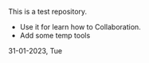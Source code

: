This is a test repository. 

- Use it for learn how to Collaboration.
- Add some temp tools


31-01-2023, Tue
